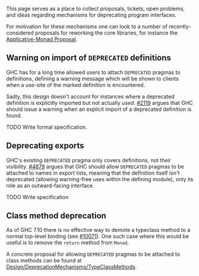 
This page serves as a place to collect proposals, tickets, open problems, and ideas regarding mechanisms for deprecating program interfaces.



For motivation for these mechanisms one can look to a number of recently-considered proposals for reworking the core libraries, for instance the [
Applicative-Monad Proposal](https://wiki.haskell.org/Functor-Applicative-Monad_Proposal#Future-proofing_current_code).


## Warning on import of `DEPRECATED` definitions



GHC has for a long time allowed users to attach `DEPRECATED` pragmas to definitions, defining a warning message which will be shown to clients when a use-site of the marked definition is encountered.



Sadly, this design doesn't account for instances where a deprecated definition is explicitly imported but not actually *used*. [\#2119](https://gitlab.staging.haskell.org/ghc/ghc/issues/2119) argues that GHC should issue a warning when an explicit import of a deprecated definition is found.



TODO Write formal specification.


## Deprecating exports



GHC's existing `DEPRECATED` pragma only covers definitions, not their visibility. [\#4879](https://gitlab.staging.haskell.org/ghc/ghc/issues/4879) argues that GHC should allow `DEPRECATED` pragmas to be attached to names in export lists, meaning that the definition itself isn't deprecated (allowing warning-free uses within the defining module), only its role as an outward-facing interface.



TODO Write specification


## Class method deprecation



As of GHC 7.10 there is no effective way to demote a typeclass method to a normal top-level binding (see [\#10071](https://gitlab.staging.haskell.org/ghc/ghc/issues/10071)). One such case where this would be useful is to remove the `return` method from `Monad`.



A concrete proposal for allowing `DEPRECATED` pragmas to be attached to class methods can be found at [Design/DeprecationMechanisms/TypeClassMethods](design/deprecation-mechanisms/type-class-methods).


